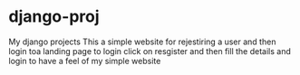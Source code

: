 # django-proj
My django projects
This a simple website for rejestiring a user and then login toa landing page 
to login click on resgister and then fill the details and login to have a feel of my simple website
